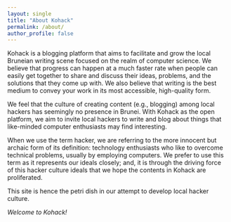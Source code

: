 ```yaml
---
layout: single
title: "About Kohack"
permalink: /about/
author_profile: false
---
```


Kohack is a blogging platform that aims to facilitate and grow the local
Bruneian writing scene focused on the realm of computer science. We believe that
progress can happen at a much faster rate when people can easily get together to
share and discuss their ideas, problems, and the solutions that they come up
with. We also believe that writing is the best medium to convey your work in its
most accessible, high-quality form.


We feel that the culture of creating content (e.g., blogging) among local
hackers has seemingly no presence in Brunei. With Kohack as the open platform,
we aim to invite local hackers to write and blog about things that like-minded
computer enthusiasts may find interesting.

When we use the term hacker, we are referring to the more innocent but archaic
form of its definition: technology enthusiasts who like to overcome technical
problems, usually by employing computers. We prefer to use this term as it
represents our ideals closely; and, it is through the driving force of this
hacker culture ideals that we hope the contents in Kohack are proliferated.

This site is hence the petri dish in our attempt to develop local hacker culture.

_Welcome to Kohack!_